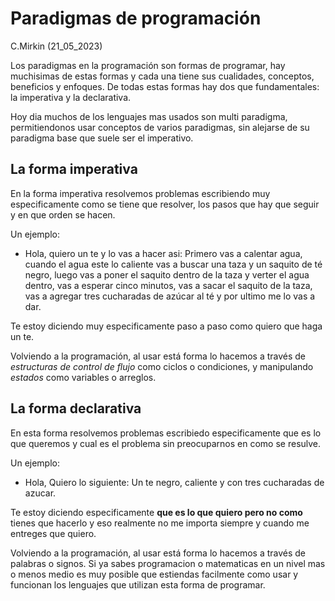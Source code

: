 # Paradigmas de programación
C.Mirkin (21_05_2023)

Los paradigmas en la programación son formas de programar, hay muchisimas de estas formas y cada una tiene sus cualidades, conceptos, beneficios y enfoques. De todas estas formas hay dos que fundamentales: la imperativa y la declarativa.

Hoy dia muchos de los lenguajes mas usados son multi paradigma, permitiendonos usar  conceptos de varios paradigmas, sin alejarse de su paradigma base que suele ser el imperativo.

## La forma imperativa

En la forma imperativa resolvemos problemas escribiendo muy especificamente como se tiene que resolver, los pasos que hay que seguir y en que orden se hacen.

Un ejemplo: 

- Hola, quiero un te y lo vas a hacer asi: Primero vas a calentar agua, cuando el agua este lo caliente vas a buscar una taza y un saquito de té negro, luego vas a poner el saquito dentro de la taza y verter el agua dentro, vas a esperar cinco minutos, vas a sacar el saquito de la taza, vas a agregar tres cucharadas de azúcar al té y por ultimo me lo vas a dar.

Te estoy diciendo muy especificamente paso a paso como quiero que haga un te.

Volviendo a la programación, al usar está forma lo hacemos a través de *estructuras de control de flujo* como ciclos o condiciones, y manipulando *estados* como variables o arreglos.

## La forma declarativa

En esta forma resolvemos problemas escribiedo especificamente que es lo que queremos y cual es el problema sin preocuparnos en como se resulve.

Un ejemplo:

- Hola, Quiero lo siguiente: Un te negro, caliente y con tres cucharadas de azucar.

Te estoy diciendo especificamente **que es lo que quiero pero no como** tienes que hacerlo y eso realmente no me importa siempre y cuando me entreges que quiero.

Volviendo a la programación, al usar está forma lo hacemos a través de palabras o signos. Si ya sabes programacion o matematicas en un nivel mas o menos medio es muy posible que estiendas facilmente como usar y funcionan los lenguajes que utilizan esta forma de programar.